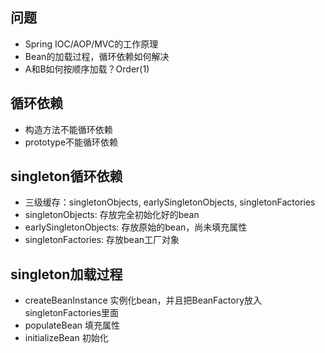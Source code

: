 
## 问题
- Spring IOC/AOP/MVC的工作原理
- Bean的加载过程，循环依赖如何解决
- A和B如何按顺序加载？Order(1)


## 循环依赖
- 构造方法不能循环依赖
- prototype不能循环依赖

## singleton循环依赖
- 三级缓存：singletonObjects, earlySingletonObjects, singletonFactories
- singletonObjects: 存放完全初始化好的bean
- earlySingletonObjects: 存放原始的bean，尚未填充属性
- singletonFactories: 存放bean工厂对象

## singleton加载过程
- createBeanInstance 实例化bean，并且把BeanFactory放入singletonFactories里面
- populateBean 填充属性
- initializeBean 初始化




